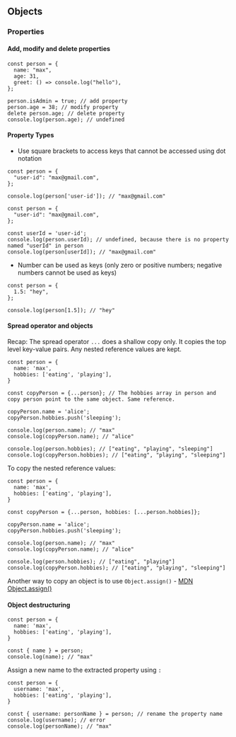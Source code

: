 ## Objects

### Properties

#### Add, modify and delete properties
```
const person = {
  name: "max",
  age: 31,
  greet: () => console.log("hello"),
};

person.isAdmin = true; // add property
person.age = 38; // modify property
delete person.age; // delete property
console.log(person.age); // undefined
```

#### Property Types
- Use square brackets to access keys that cannot be accessed using dot notation
```
const person = {
  "user-id": "max@gmail.com",
};

console.log(person['user-id']); // "max@gmail.com"
```
```
const person = {
  "user-id": "max@gmail.com",
};

const userId = 'user-id';
console.log(person.userId); // undefined, because there is no property named "userId" in person
console.log(person[userId]); // "max@gmail.com"
```

- Number can be used as keys (only zero or positive numbers; negative numbers cannot be used as keys)
```
const person = {
  1.5: "hey",
};

console.log(person[1.5]); // "hey"
```

#### Spread operator and objects
Recap: The spread operator `...` does a shallow copy only. It copies the top level key-value pairs. Any nested reference values are kept. 
```
const person = {
  name: 'max',
  hobbies: ['eating', 'playing'],
}

const copyPerson = {...person}; // The hobbies array in person and copy person point to the same object. Same reference.

copyPerson.name = 'alice';
copyPerson.hobbies.push('sleeping');

console.log(person.name); // "max"
console.log(copyPerson.name); // "alice"

console.log(person.hobbies); // ["eating", "playing", "sleeping"]
console.log(copyPerson.hobbies); // ["eating", "playing", "sleeping"]
```
To copy the nested reference values:
```
const person = {
  name: 'max',
  hobbies: ['eating', 'playing'],
}

const copyPerson = {...person, hobbies: [...person.hobbies]};

copyPerson.name = 'alice';
copyPerson.hobbies.push('sleeping');

console.log(person.name); // "max"
console.log(copyPerson.name); // "alice"

console.log(person.hobbies); // ["eating", "playing"]
console.log(copyPerson.hobbies); // ["eating", "playing", "sleeping"]
```
Another way to copy an object is to use `Object.assign()` - [MDN Object.assign()](https://developer.mozilla.org/en-US/docs/Web/JavaScript/Reference/Global_Objects/Object/assign)

#### Object destructuring
```
const person = {
  name: 'max',
  hobbies: ['eating', 'playing'],
}

const { name } = person;
console.log(name); // "max"
```
Assign a new name to the extracted property using `:`
```
const person = {
  username: 'max',
  hobbies: ['eating', 'playing'],
}

const { username: personName } = person; // rename the property name
console.log(username); // error
console.log(personName); // "max"
```
